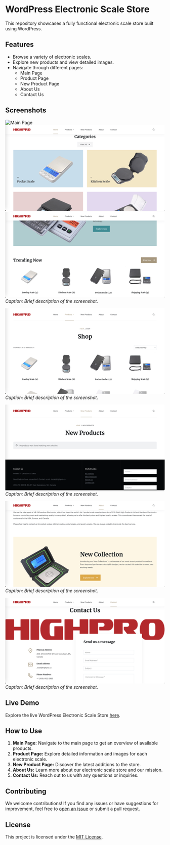 # WordPress Electronic Scale Store

This repository showcases a fully functional electronic scale store built using WordPress.

## Features

- Browse a variety of electronic scales.
- Explore new products and view detailed images.
- Navigate through different pages:
  - Main Page
  - Product Page
  - New Product Page
  - About Us
  - Contact Us

## Screenshots

![Main Page](main.png)
![Main Page](main1.png)
![Main Page](main2.png)
*Caption: Brief description of the screenshot.*

![Product Page](product.png)
*Caption: Brief description of the screenshot.*

![New Product Page](newproduct.png)
*Caption: Brief description of the screenshot.*

![About Us Page](about.png)
*Caption: Brief description of the screenshot.*

![Contact Us Page](contactus.png)
*Caption: Brief description of the screenshot.*

## Live Demo

Explore the live WordPress Electronic Scale Store [here]([insert-link-to-live-website](https://highpro.ca/)).

## How to Use

1. **Main Page:** Navigate to the main page to get an overview of available products.
2. **Product Page:** Explore detailed information and images for each electronic scale.
3. **New Product Page:** Discover the latest additions to the store.
4. **About Us:** Learn more about our electronic scale store and our mission.
5. **Contact Us:** Reach out to us with any questions or inquiries.

## Contributing

We welcome contributions! If you find any issues or have suggestions for improvement, feel free to [open an issue](link-to-issue-page) or submit a pull request.

## License

This project is licensed under the [MIT License](link-to-license-file).

